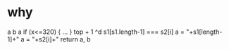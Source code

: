 # why
a b a 
if (x<=320) {  ... } top + 1
^d
s1[s1.length-1] === s2[i]
a = <span class = "clr1">"+s1[length-1]+"</span>
a = <span class = "clr2">"+s2[i]+"</span>
return a, b


